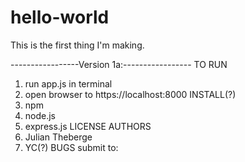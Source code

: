 # hello-world
This is the first thing I'm making. 

-----------------Version 1a:-----------------
TO RUN 
 1. run app.js in terminal
 2. open browser to https://localhost:8000
INSTALL(?)
  1. npm
  2. node.js
  3. express.js 
LICENSE
AUTHORS
  1. Julian Theberge
  2. YC(?)
BUGS
submit to:
